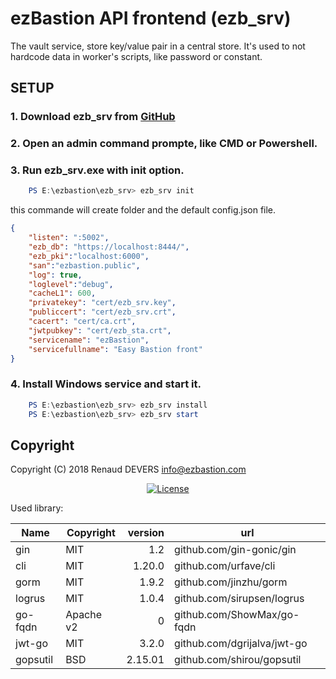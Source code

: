 #  ezBastion API frontend (ezb_srv)

The vault service, store key/value pair in a central store. It's used to not hardcode data in worker's scripts, like password or constant.



## SETUP


### 1. Download ezb_srv from [GitHub](<https://github.com/ezBastion/ezb_srv/releases/latest>)

### 2. Open an admin command prompte, like CMD or Powershell.

### 3. Run ezb_srv.exe with **init** option.

```powershell
    PS E:\ezbastion\ezb_srv> ezb_srv init
```

this commande will create folder and the default config.json file.
```json
{
    "listen": ":5002",
    "ezb_db": "https://localhost:8444/",
    "ezb_pki":"localhost:6000",
    "san":"ezbastion.public",
    "log": true,
    "loglevel":"debug",
    "cacheL1": 600,
    "privatekey": "cert/ezb_srv.key",
    "publiccert": "cert/ezb_srv.crt",
    "cacert": "cert/ca.crt",
    "jwtpubkey": "cert/ezb_sta.crt",
    "servicename": "ezBastion",
    "servicefullname": "Easy Bastion front"
}
```

### 4. Install Windows service and start it.

```powershell
    PS E:\ezbastion\ezb_srv> ezb_srv install
    PS E:\ezbastion\ezb_srv> ezb_srv start
```




## Copyright

Copyright (C) 2018 Renaud DEVERS info@ezbastion.com
<p align="center">
<a href="LICENSE"><img src="https://img.shields.io/badge/license-AGPL%20v3-blueviolet.svg?style=for-the-badge&logo=gnu" alt="License"></a></p>


Used library:

Name      | Copyright | version | url
----------|-----------|--------:|----------------------------
gin       | MIT       | 1.2     | github.com/gin-gonic/gin
cli       | MIT       | 1.20.0  | github.com/urfave/cli
gorm      | MIT       | 1.9.2   | github.com/jinzhu/gorm
logrus    | MIT       | 1.0.4   | github.com/sirupsen/logrus
go-fqdn   | Apache v2 | 0       | github.com/ShowMax/go-fqdn
jwt-go    | MIT       | 3.2.0   | github.com/dgrijalva/jwt-go
gopsutil  | BSD       | 2.15.01 | github.com/shirou/gopsutil


